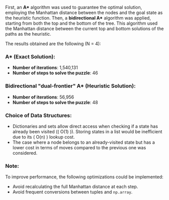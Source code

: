 First, an **A\*** algorithm was used to guarantee the optimal solution, employing the Manhattan distance between the nodes and the goal state as the heuristic function. Then, a **bidirectional A\*** algorithm was applied, starting from both the top and the bottom of the tree. This algorithm used the Manhattan distance between the current top and bottom solutions of the paths as the heuristic.

The results obtained are the following (N = 4):

### **A\*** (Exact Solution):
- **Number of iterations**: 1,540,131
- **Number of steps to solve the puzzle**: 46

### **Bidirectional "dual-frontier" A\*** (Heuristic Solution):
- **Number of iterations**: 56,956
- **Number of steps to solve the puzzle**: 48
### Choice of Data Structures:
- Dictionaries and sets allow direct access when checking if a state has already been visited (\( O(1) \)). Storing states in a list would be inefficient due to its \( O(n) \) lookup cost.  
- The case where a node belongs to an already-visited state but has a lower cost in terms of moves compared to the previous one was considered.  

### Note:
To improve performance, the following optimizations could be implemented:  
- Avoid recalculating the full Manhattan distance at each step.  
- Avoid frequent conversions between tuples and `np.array`.  
